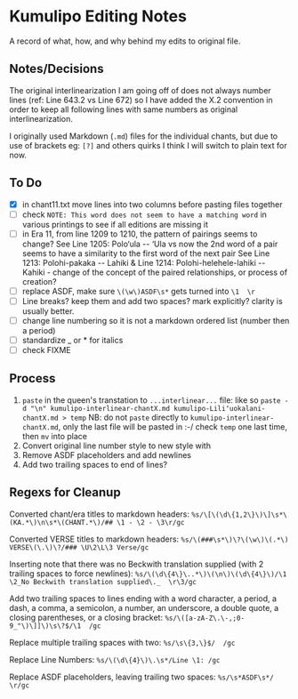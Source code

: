 # Kumulipo Editing Notes

A record of what, how, and why behind my edits to original file.

## Notes/Decisions

The original interlinearization I am going off of does not always number lines (ref: Line 643.2 vs Line 672)
so I have added the X.2 convention in order to keep all following lines with same numbers as original interlinearization.

I originally used Markdown (`.md`) files for the individual chants,
but due to use of brackets eg: `[?]` and others quirks
I think I will switch to plain text for now.

## To Do

- [x] in chant11.txt move lines into two columns before pasting files together
- [ ] check `NOTE: This word does not seem to have a matching word` in various printings to see if all editions are missing it
- [ ] in Era 11, from line 1209 to 1210, the pattern of pairings seems to change?
See Line 1205: Polo‘ula -- ‘Ula
vs now the 2nd word of a pair seems to have a similarity to the first word of the next pair
See Line 1213: Polohi-pakaka -- Lahiki & Line 1214: Polohi-helehele-lahiki -- Kahiki -
change of the concept of the paired relationships, or process of creation?
- [ ] replace ASDF, make sure `\(\w\)ASDF\s*` gets turned into `\1  \r`
- [ ] Line breaks? keep them and add two spaces? mark explicitly? clarity is usually better.
- [ ] change line numbering so it is not a markdown ordered list (number then a period)
- [ ] standardize \_ or \* for italics
- [ ] check FIXME

## Process

1. `paste` in the queen's transtation to `...interlinear...` file:
like so `paste -d "\n" kumulipo-interlinear-chantX.md kumulipo-Liliʻuokalani-chantX.md > temp`
NB: do not `paste` directly to `kumulipo-interlinear-chantX.md`, only the last file will be pasted in :-/
check `temp` one last time, then `mv` into place
2. Convert original line number style to new style with
3. Remove ASDF placeholders and add newlines
4. Add two trailing spaces to end of lines?

## Regexs for Cleanup

Converted chant/era titles to markdown headers:
`%s/\[\(\d\{1,2\}\)\]\s*\(KA.*\)\n\s*\(CHANT.*\)/## \1 - \2 - \3\r/gc`

Converted VERSE titles to markdown headers:
`%s/\(###\s*\)\?\(\w\)\(.*\) VERSE\(\.\)\?/### \U\2\L\3 Verse/gc`

Inserting note that there was no Beckwith translation supplied
(with 2 trailing spaces to force newlines):
`%s/\(\d\{4\}\..*\)\(\n\)\(\d\{4\}\)/\1  \2_No Beckwith translation supplied\._  \r\3/gc`

Add two trailing spaces to lines ending with a word character, a period, a dash, a comma, a semicolon, a number, an underscore, a double quote, a closing parentheses, or a closing bracket:
`%s/\([a-zA-Z\.\-,;0-9_"\)\]]\)\s\?$/\1  /gc`

Replace multiple trailing spaces with two:
`%s/\s\{3,\}$/  /gc`

Replace Line Numbers:
`%s/\(\d\{4}\)\.\s*/Line \1: /gc`

Replace ASDF placeholders, leaving trailing two spaces:
`%s/\s*ASDF\s*/  \r/gc`
